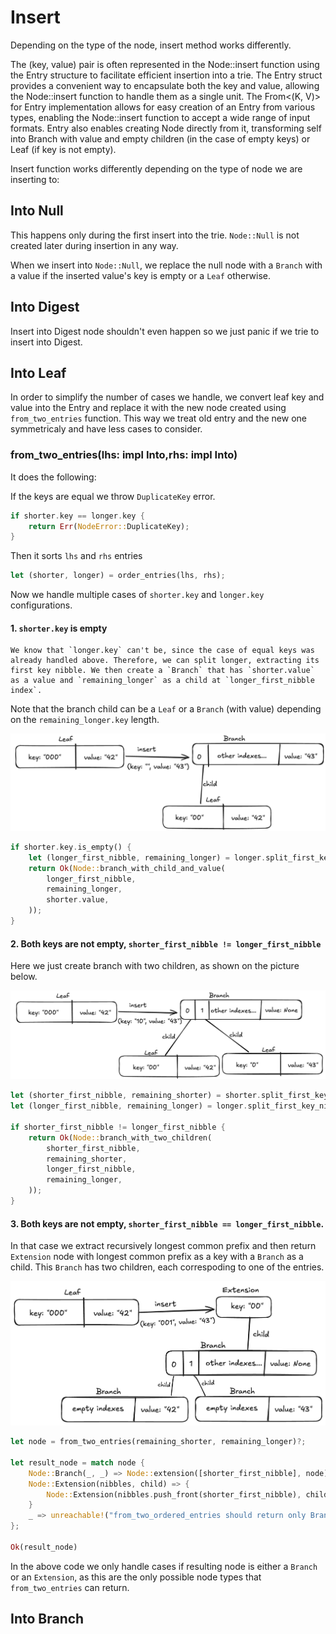 # Insert

Depending on the type of the node, insert method works differently.

The (key, value) pair is often represented in the Node::insert function using the Entry structure to facilitate efficient insertion into a trie. The Entry struct provides a convenient way to encapsulate both the key and value, allowing the Node::insert function to handle them as a single unit. The From<(K, V)> for Entry implementation allows for easy creation of an Entry from various types, enabling the Node::insert function to accept a wide range of input formats. Entry also enables creating Node directly from it, transforming self into Branch with value and empty children (in the case of empty keys) or Leaf (if key is not empty).

Insert function works differently depending on the type of node we are inserting to:

## Into Null

This happens only during the first insert into the trie. `Node::Null` is not created later during insertion in any way.

When we insert into `Node::Null`, we replace the null node with a `Branch` with a value if the inserted value's key is empty or a `Leaf` otherwise.

## Into Digest

Insert into Digest node shouldn't even happen so we just panic if we trie to insert into Digest.

## Into Leaf

In order to simplify the number of cases we handle, we convert leaf key and value into the Entry and replace it with the new node created using `from_two_entries` function. This way we treat old entry and the new one symmetricaly and have less cases to consider.

### from_two_entries(lhs: impl Into<Entry>,rhs: impl Into<Entry>)

It does the following:

If the keys are equal we throw `DuplicateKey` error.

```rs
if shorter.key == longer.key {
    return Err(NodeError::DuplicateKey);
}
```

Then it sorts `lhs` and `rhs` entries

```rs
let (shorter, longer) = order_entries(lhs, rhs);
```

Now we handle multiple cases of `shorter.key` and `longer.key` configurations.

#### 1. `shorter.key` is empty

    We know that `longer.key` can't be, since the case of equal keys was already handled above. Therefore, we can split longer, extracting its first key nibble. We then create a `Branch` that has `shorter.value` as a value and `remaining_longer` as a child at `longer_first_nibble index`.

   Note that the branch child can be a `Leaf` or a `Branch` (with value) depending on the `remaining_longer.key` length.

![Schema](./images/into_leaf_0.png)

```rs
if shorter.key.is_empty() {
    let (longer_first_nibble, remaining_longer) = longer.split_first_key_nibble();
    return Ok(Node::branch_with_child_and_value(
        longer_first_nibble,
        remaining_longer,
        shorter.value,
    ));
}
```

#### 2. Both keys are not empty, `shorter_first_nibble != longer_first_nibble`
Here we just create branch with two children, as shown on the picture below.

![Schema](./images/into_leaf_1.png)

```rs
let (shorter_first_nibble, remaining_shorter) = shorter.split_first_key_nibble();
let (longer_first_nibble, remaining_longer) = longer.split_first_key_nibble();

if shorter_first_nibble != longer_first_nibble {
    return Ok(Node::branch_with_two_children(
        shorter_first_nibble,
        remaining_shorter,
        longer_first_nibble,
        remaining_longer,
    ));
}
```

#### 3. Both keys are not empty, `shorter_first_nibble == longer_first_nibble`.
In that case we extract recursively longest common prefix and then return `Extension` node with longest common prefix as a key with a `Branch` as a child. This `Branch` has two children, each correspoding to one of the entries.

![Schema](./images/into_leaf_2.png)

```rs
let node = from_two_entries(remaining_shorter, remaining_longer)?;

let result_node = match node {
    Node::Branch(_, _) => Node::extension([shorter_first_nibble], node),
    Node::Extension(nibbles, child) => {
        Node::Extension(nibbles.push_front(shorter_first_nibble), child)
    }
    _ => unreachable!("from_two_ordered_entries should return only Branch or Extension"),
};

Ok(result_node)
```
In the above code we only handle cases if resulting node is either a `Branch` or an `Extension`, as this are the only possible node types that `from_two_entries` can return.

## Into Branch